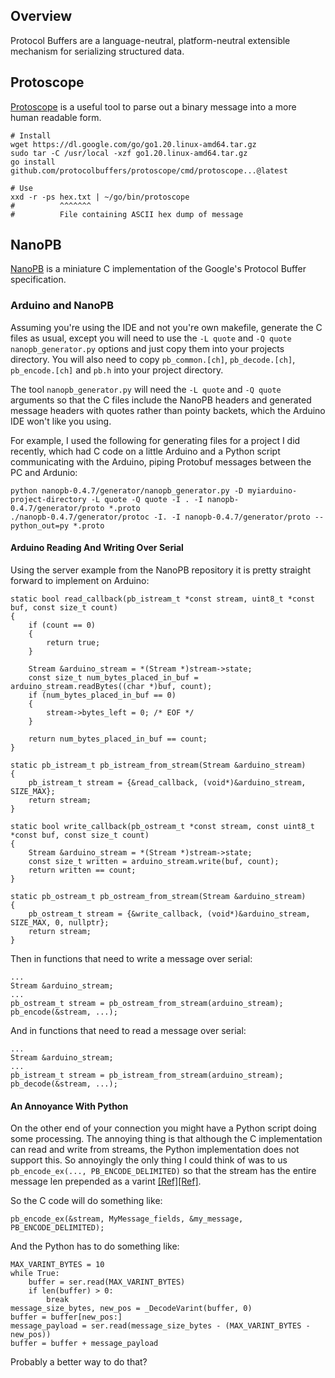 ## Overview
Protocol Buffers are a language-neutral, platform-neutral extensible mechanism for serializing structured data.

## Protoscope
[Protoscope](https://github.com/protocolbuffers/protoscope) is a useful tool to parse out a binary message into a more human readable form.

```
# Install
wget https://dl.google.com/go/go1.20.linux-amd64.tar.gz
sudo tar -C /usr/local -xzf go1.20.linux-amd64.tar.gz
go install github.com/protocolbuffers/protoscope/cmd/protoscope...@latest

# Use
xxd -r -ps hex.txt | ~/go/bin/protoscope
#          ^^^^^^^
#          File containing ASCII hex dump of message   
```

## NanoPB
[NanoPB](https://github.com/nanopb/nanopb) is a miniature C implementation of the Google's Protocol Buffer specification.

### Arduino and NanoPB
Assuming you're using the IDE and not you're own makefile, generate the C files as usual, except you
will need to use the `-L quote` and `-Q quote` `nanopb_generator.py` options and just copy them into your projects directory.
You will also need to copy `pb_common.[ch]`, `pb_decode.[ch]`, `pb_encode.[ch]` and `pb.h` into your project directory.

The tool `nanopb_generator.py` will need the `-L quote` and `-Q quote` arguments so that the C files include
the NanoPB headers and generated message headers with quotes rather than pointy backets, which the Arduino IDE
won't like you using.

For example, I used the following for generating files for a project I did recently, which had C
code on a little Arduino and a Python script communicating with the Arduino, piping Protobuf messages
between the PC and Ardunio:

```
python nanopb-0.4.7/generator/nanopb_generator.py -D myiarduino-project-directory -L quote -Q quote -I . -I nanopb-0.4.7/generator/proto *.proto
./nanopb-0.4.7/generator/protoc -I. -I nanopb-0.4.7/generator/proto --python_out=py *.proto
```

#### Arduino Reading And Writing Over Serial
Using the server example from the NanoPB repository it is pretty straight forward to implement on Arduino:

```
static bool read_callback(pb_istream_t *const stream, uint8_t *const buf, const size_t count)
{
    if (count == 0)
    {
        return true;
    }

    Stream &arduino_stream = *(Stream *)stream->state;
    const size_t num_bytes_placed_in_buf = arduino_stream.readBytes((char *)buf, count);
    if (num_bytes_placed_in_buf == 0)
    {
        stream->bytes_left = 0; /* EOF */
    }
    
    return num_bytes_placed_in_buf == count;
}

static pb_istream_t pb_istream_from_stream(Stream &arduino_stream)
{
    pb_istream_t stream = {&read_callback, (void*)&arduino_stream, SIZE_MAX};
    return stream;
}

static bool write_callback(pb_ostream_t *const stream, const uint8_t *const buf, const size_t count)
{
    Stream &arduino_stream = *(Stream *)stream->state;
    const size_t written = arduino_stream.write(buf, count);
    return written == count;
}

static pb_ostream_t pb_ostream_from_stream(Stream &arduino_stream)
{
    pb_ostream_t stream = {&write_callback, (void*)&arduino_stream, SIZE_MAX, 0, nullptr};
    return stream;
}
```

Then in functions that need to write a message over serial:

```
...
Stream &arduino_stream;
...
pb_ostream_t stream = pb_ostream_from_stream(arduino_stream);
pb_encode(&stream, ...);
```

And in functions that need to read a message over serial:

```
...
Stream &arduino_stream;
...
pb_istream_t stream = pb_istream_from_stream(arduino_stream);
pb_decode(&stream, ...);
```

#### An Annoyance With Python
On the other end of your connection you might have a Python script doing some processing. The annoying thing
is that although the C implementation can read and write from streams, the Python implementation does not
support this. So annoyingly the only thing I could think of was to us `pb_encode_ex(..., PB_ENCODE_DELIMITED)`
so that the stream has the entire message len prepended as a varint [[Ref]](https://groups.google.com/g/protobuf/c/2m8ihEta1UU/m/0zj2XsTnW8cJ)[[Ref]](https://www.datadoghq.com/blog/engineering/protobuf-parsing-in-python/).

So the C code will do something like:

```
pb_encode_ex(&stream, MyMessage_fields, &my_message, PB_ENCODE_DELIMITED);
```

And the Python has to do something like:

```
MAX_VARINT_BYTES = 10
while True:
    buffer = ser.read(MAX_VARINT_BYTES)
    if len(buffer) > 0:
        break
message_size_bytes, new_pos = _DecodeVarint(buffer, 0)
buffer = buffer[new_pos:]
message_payload = ser.read(message_size_bytes - (MAX_VARINT_BYTES - new_pos))
buffer = buffer + message_payload
```

Probably a better way to do that?

